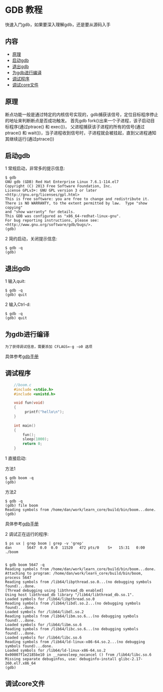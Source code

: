 # GDB 教程

快速入门gdb，如果要深入理解gdb，还是要从源码入手

## 内容

- [原理](#原理)
- [启动gdb](#启动gdb)
- [退出gdb](#退出gdb)
- [为gdb进行编译](#为gdb进行编译)
- [调试程序](#调试程序)
- [调试core文件](#调试core文件)


## 原理
断点功能一般是通过特定的内核信号实现的，gdb捕获该信号，定位目标程序停止的地址来判断断点是否成功触发。
首先gdb fork()出来一个子进程，该子启动目标程序(通过ptrace() 和 exec())，
父进程捕获该子进程的所有的信号(通过ptrace() 和 wait())，当子进程收到信号时，子进程就会被挂起，直到父进程通知其继续运行(通过ptrace())

## 启动gdb
1 常规启动，非常多的提示信息:

    $ gdb
    GNU gdb (GDB) Red Hat Enterprise Linux 7.6.1-114.el7
    Copyright (C) 2013 Free Software Foundation, Inc.
    License GPLv3+: GNU GPL version 3 or later <http://gnu.org/licenses/gpl.html>
    This is free software: you are free to change and redistribute it.
    There is NO WARRANTY, to the extent permitted by law.  Type "show copying"
    and "show warranty" for details.
    This GDB was configured as "x86_64-redhat-linux-gnu".
    For bug reporting instructions, please see:
    <http://www.gnu.org/software/gdb/bugs/>.
    (gdb)
    
2 简约启动，关闭提示信息:

    $ gdb -q
    (gdb)

## 退出gdb
1 输入quit:

    $ gdb -q
    (gdb) quit

2 输入Ctrl-d:

    $ gdb -q
    (gdb) quit

## 为gdb进行编译

    为了获得调试信息，需要添加 CFLAGS=-g -o0 选项
具体参考[gdb手册](https://sourceware.org/gdb/current/onlinedocs/gdb/Compilation.html#Compilation)

## 调试程序

```c 
    //boom.c
    #include <stdio.h>
    #include <unistd.h>

    void fun(void)
    {
         printf("hello\n");
    }
    
    int main()
    {
        fun();
        sleep(1000);
        return 0;
    }
```

1 直接启动:

方法1

    $ gdb boom -q
    (gdb) 

方法2

    $ gdb -q
    (gdb) file boom 
    Reading symbols from /home/dan/work/learn_core/build/bin/boom...done.
    (gdb)
   
具体参考[gdb手册](https://sourceware.org/gdb/onlinedocs/gdb/Invoking-GDB.html#Invoking-GDB)
 

2 调试正在运行的程序:
    
    $ ps ux | grep boom | grep -v 'grep' 
    dan       5647  0.0  0.0  11520   472 pts/0    S+   15:31   0:00 ./boom
    
    
    $ gdb boom 5647 -q
    Reading symbols from /home/dan/work/learn_core/build/bin/boom...done.
    Attaching to program: /home/dan/work/learn_core/build/bin/boom, process 5647
    Reading symbols from /lib64/libpthread.so.0...(no debugging symbols found)...done.
    [Thread debugging using libthread_db enabled]
    Using host libthread_db library "/lib64/libthread_db.so.1".
    Loaded symbols for /lib64/libpthread.so.0
    Reading symbols from /lib64/libdl.so.2...(no debugging symbols found)...done.
    Loaded symbols for /lib64/libdl.so.2
    Reading symbols from /lib64/libm.so.6...(no debugging symbols found)...done.
    Loaded symbols for /lib64/libm.so.6
    Reading symbols from /lib64/libc.so.6...(no debugging symbols found)...done.
    Loaded symbols for /lib64/libc.so.6
    Reading symbols from /lib64/ld-linux-x86-64.so.2...(no debugging symbols found)...done.
    Loaded symbols for /lib64/ld-linux-x86-64.so.2
    0x00007f1e2185be10 in __nanosleep_nocancel () from /lib64/libc.so.6
    Missing separate debuginfos, use: debuginfo-install glibc-2.17-260.el7.x86_64
    (gdb) 
    
## 调试core文件


